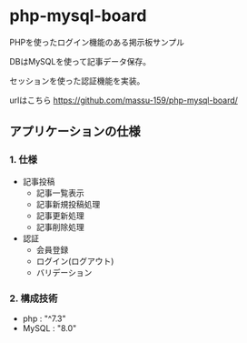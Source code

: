 # php-mysql-board
PHPを使ったログイン機能のある掲示板サンプル

 DBはMySQLを使って記事データ保存。

セッションを使った認証機能を実装。

urlはこちら
https://github.com/massu-159/php-mysql-board/

## アプリケーションの仕様

### 1. 仕様
- 記事投稿
  - 記事一覧表示
  - 記事新規投稿処理
  - 記事更新処理
  - 記事削除処理
- 認証
  - 会員登録
  - ログイン(ログアウト)
  - バリデーション

### 2. 構成技術
- php : "^7.3"
- MySQL : "8.0"